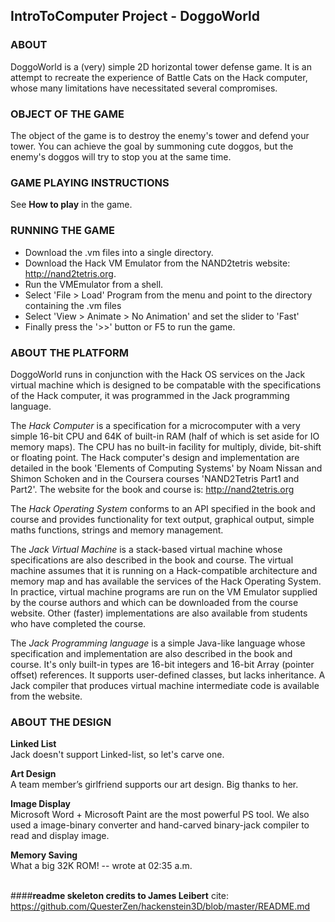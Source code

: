 IntroToComputer Project - DoggoWorld
---


### ABOUT

DoggoWorld is a (very) simple 2D horizontal tower defense game. It is an attempt to recreate the experience 
of Battle Cats on the Hack computer, whose many
limitations have necessitated several compromises.

### OBJECT OF THE GAME

The object of the game is to destroy the enemy's tower and defend your tower. You can achieve the goal by summoning cute doggos, but the enemy's doggos will try to stop you at the same time.

### GAME PLAYING INSTRUCTIONS

See **How to play** in the game.

### RUNNING THE GAME

* Download the .vm files into a single directory. 
* Download the Hack VM Emulator from the NAND2tetris website: http://nand2tetris.org.
* Run the VMEmulator from a shell.
* Select 'File > Load' Program from the menu and point to the directory containing the .vm files
* Select 'View > Animate > No Animation' and set the slider to 'Fast'
* Finally press the '>>' button or F5 to run the game.

### ABOUT THE PLATFORM

DoggoWorld runs in conjunction with the Hack OS services on the Jack virtual machine which is designed to be compatable with the specifications of the Hack computer, it was programmed in the Jack programming language.

The *Hack Computer* is a specification for a microcomputer with a very simple 16-bit CPU and 64K of built-in RAM (half of which is set aside for IO memory maps). The CPU has no built-in facility for multiply, divide, bit-shift or floating point. The Hack computer's design and implementation are detailed in the book 'Elements of Computing Systems' by Noam Nissan and Shimon Schoken and in the Coursera courses 'NAND2Tetris Part1 and Part2'. The website for the book and course is: http://nand2tetris.org

The *Hack Operating System* conforms to an API specified in the book and course and provides functionality for text output, graphical output, simple maths functions, strings and memory management.

The *Jack Virtual Machine* is a stack-based virtual machine whose specifications are also described in the book and course. The virtual machine assumes that it is running on a Hack-compatible architecture and memory map and has available the services of the Hack Operating System. In practice, virtual machine programs are run on the VM Emulator supplied by the course authors and which can be downloaded from the course website. Other (faster) implementations are also available from students who have completed the course.

The *Jack Programming language* is a simple Java-like language whose specification and implementation are also described in the book and course. It's only built-in types are 16-bit integers and 16-bit Array (pointer offset) references. It supports user-defined classes, but lacks inheritance. A Jack compiler that produces virtual machine intermediate code is available from the website.

### ABOUT THE DESIGN

**Linked List**  
Jack doesn't support Linked-list, so let's carve one.

**Art Design**  
A team member’s girlfriend supports our art design. Big thanks to her.

**Image Display**  
Microsoft Word + Microsoft Paint are the most powerful PS tool. We also used a image-binary converter and hand-carved binary-jack compiler to read and display image.

**Memory Saving**  
What a big 32K ROM! -- wrote at 02:35 a.m.

\
####**readme skeleton credits to James Leibert**
cite: https://github.com/QuesterZen/hackenstein3D/blob/master/README.md